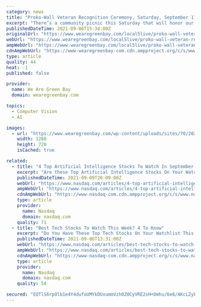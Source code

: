```yaml
---
category: news
title: "Proko-Wall Veteran Recognition Ceremony, Saturday, September 11"
excerpt: "There’s a community picnic this Saturday that will honor our active Military and Veterans, police, and first responders. Carl with Proko-Wall Funeral Home spoke to Local 5 Live with"
publishedDateTime: 2021-09-06T15:34:00Z
originalUrl: "https://www.wearegreenbay.com/local5live/proko-wall-veteran-recognition-ceremony-saturday-september-11/"
webUrl: "https://www.wearegreenbay.com/local5live/proko-wall-veteran-recognition-ceremony-saturday-september-11/"
ampWebUrl: "https://www.wearegreenbay.com/local5live/proko-wall-veteran-recognition-ceremony-saturday-september-11/amp/"
cdnAmpWebUrl: "https://www-wearegreenbay-com.cdn.ampproject.org/c/s/www.wearegreenbay.com/local5live/proko-wall-veteran-recognition-ceremony-saturday-september-11/amp/"
type: article
quality: 44
heat: -1
published: false

provider:
  name: We Are Green Bay
  domain: wearegreenbay.com

topics:
  - Computer Vision
  - AI

images:
  - url: "https://www.wearegreenbay.com/wp-content/uploads/sites/70/2021/09/CC7806F8C089410D839F468F6CDEC829.jpg?w=1280"
    width: 1280
    height: 720
    isCached: true

related:
  - title: "4 Top Artificial Intelligence Stocks To Watch In September 2021"
    excerpt: "Are these Top Artificial Intelligence Stocks On Your Watchlist This Month? For investors looking to invest in booming fields in the tech trade, artificial intelligence (AI) stocks are a viable play. Namely,"
    publishedDateTime: 2021-09-09T20:09:00Z
    webUrl: "https://www.nasdaq.com/articles/4-top-artificial-intelligence-stocks-to-watch-in-september-2021-2021-09-09"
    ampWebUrl: "https://www.nasdaq.com/articles/4-top-artificial-intelligence-stocks-to-watch-in-september-2021-2021-09-09?amp"
    cdnAmpWebUrl: "https://www-nasdaq-com.cdn.ampproject.org/c/s/www.nasdaq.com/articles/4-top-artificial-intelligence-stocks-to-watch-in-september-2021-2021-09-09?amp"
    type: article
    provider:
      name: Nasdaq
      domain: nasdaq.com
    quality: 71
  - title: "Best Tech Stocks To Watch This Week? 4 To Know"
    excerpt: "Do You Have These Top Tech Stocks On Your Watchlist This Month? While investors search for hot stocks to buy during this four-day trading week, tech stocks continue to gain tracti"
    publishedDateTime: 2021-09-06T13:31:00Z
    webUrl: "https://www.nasdaq.com/articles/best-tech-stocks-to-watch-this-week-4-to-know-2021-09-06"
    ampWebUrl: "https://www.nasdaq.com/articles/best-tech-stocks-to-watch-this-week-4-to-know-2021-09-06?amp"
    cdnAmpWebUrl: "https://www-nasdaq-com.cdn.ampproject.org/c/s/www.nasdaq.com/articles/best-tech-stocks-to-watch-this-week-4-to-know-2021-09-06?amp"
    type: article
    provider:
      name: Nasdaq
      domain: nasdaq.com
    quality: 54

secured: "EQTlS6rpOlb1e4Y4dufoUMYkDUxummVzh0Z0CyVRE2sH+Dmhu/6e6/AKcLZyEhxqSy6fzMezORTotn7b5QucIclcgGxweRifGsDixtUMn67EmpoqLv7aqeQIy0DBe1ByhcQQTVhGzFBmOudGXB5y3DdfxrDjIVwwkg8E56mTXfAHqWDt4JXsKF1OOJM4SAmMUeY1S4sALma8qinmXUGI/bur4ToXmC8t2yRSv1QhgcfkM5Nsp1hYIpkOfqQ+Um4zAHVyEgKDqUal4m1LJNbxj7Ije1GLsL/wToR3HlF2hkPtodQjkDpxRCuUfTe9XHbYkrsKhkUoMfOwOFTz62EnnFoqobf6KY38bdXT+iZ7tTU=;0p0gWvWltKHc4gAyGeobJw=="
---
```


